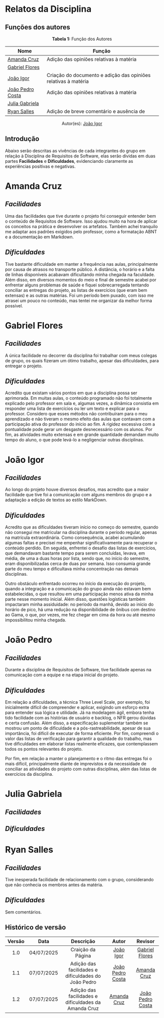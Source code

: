 # Relatos da Disciplina

## Funções dos autores

<center>
    <b>Tabela 1:</b> Função dos Autores
</center>

| Nome                 | Função                                                                          | 
|----------------------|----------------------------------------------------------------                 |
|[Amanda Cruz](https://github.com/mandicrz)| Adição das opiniões relativas à matéria                     | 
|[Gabriel Flores](https://github.com/Gabrielfcoelho)|                                                    | 
|[João Igor](https://github.com/JoaoPC10)|Criação do documento e adição das opiniões relativas à matéria | 
|[João Pedro Costa](https://github.com/johnaopedro)| Adição das opiniões relativas à matéria             | 
|[Julia Gabriela](https://github.com/JuliaGabP)|                                                         | 
|[Ryan Salles](https://github.com/RA-Salles)| Adição de breve comentário e ausência de                   |

<center>
    Autor(es): 
    <a href="https://github.com/JoaoPC10" target="_blank">João Igor</a>
</center>

## Introdução

Abaixo serão descritas as vivências de cada integrantes do grupo em relação à Disciplina de Requisitos de Software, elas serão dividas em duas partes **Facilidades** e **Dificuldades**, evidenciando claramente as experiências positivas e negativas.

# **Amanda Cruz**
## *Facilidades*

Uma das facilidades que tive durante o projeto foi conseguir entender bem o conteúdo de Requisitos de Software. Isso ajudou muito na hora de aplicar os conceitos na prática e desenvolver os artefatos. Também achei tranquilo me adaptar aos padrões exigidos pelo professor, como a formatação ABNT e a documentação em Markdown.

## *Dificuldades*

Tive bastante dificuldade em manter a frequência nas aulas, principalmente por causa de atrasos no transporte público. A distância, o horário e a falta de linhas disponíveis acabavam dificultando minha chegada na faculdade. Além disso, em diversos momentos do meio e final de semestre acabei por enfrentar alguns problemas de saúde e fiquei sobrecarregada tentando conciliar as entregas do projeto, as listas de exercícios (que eram bem extensas) e as outras matérias. Foi um período bem puxado, com isso me atrasei um pouco no conteúdo, mas tentei me organizar da melhor forma possível.

# **Gabriel Flores**
## *Facilidades*

A única facilidade no decorrer da disciplina foi trabalhar com meus colegas de grupo, os quais fizeram um ótimo trabalho, apesar das dificuldades, para entregar o projeto.

## *Dificuldades*

Acredito que existam vários pontos em que a disciplina possa ser aprimorada. Em muitas aulas, o conteúdo programado não foi totalmente explicado pelo professor em sala e, algumas vezes, a dinâmica consistia em responder uma lista de exercícios ou ler um texto e explicar para o professor. Considero que esses métodos não contribuíram para o meu aprendizado e não tiveram o mesmo efeito das aulas que contavam com a participação ativa do professor do início ao fim. A rigidez excessiva com a pontualidade pode gerar um desgaste desnecessário com os alunos. Por fim, as atividades muito extensas e em grande quantidade demandam muito tempo do aluno, o que pode levá-lo a negligenciar outras disciplinas.

# **João Igor**
## *Facilidades*

Ao longo do projeto houve diversos desafios, mas acredito que a maior facilidade que tive foi a comunicação com alguns membros do grupo e a adaptação a edição de textos ao estilo MarkDown.

## *Dificuldades*

Acredito que as dificuldades tiveram início no começo do semestre, quando não consegui me matricular na disciplina durante o período regular, apenas na matrícula extraordinária. Como consequência, acabei acumulando algumas faltas e precisei me empenhar significativamente para recuperar o conteúdo perdido. Em seguida, enfrentei o desafio das listas de exercícios, que demandavam bastante tempo para serem concluídas, levava, em média, de uma a duas horas por lista, sendo que, no início do semestre, eram disponibilizadas cerca de duas por semana. Isso consumia grande parte do meu tempo e dificultava minha concentração nas demais disciplinas.

Outro obstáculo enfrentado ocorreu no início da execução do projeto, quando a integração e a comunicação do grupo ainda não estavam bem estabelecidas, o que resultou em uma participação menos ativa da minha parte nesse momento inicial. Além disso, questões logísticas também impactaram minha assiduidade: no período da manhã, devido ao início do horário de pico, há uma redução na disponibilidade de ônibus com destino ao Gama, o que, por vezes, me fez chegar em cima da hora ou até mesmo impossibilitou minha chegada.

# **João Pedro**
## *Facilidades*

Durante a disciplina de Requisitos de Software, tive facilidade apenas na comunicação com a equipe e na etapa inicial do projeto.

## *Dificuldades*

Em relação a dificuldades, a técnica Three Level Scale, por exemplo, foi inicialmente difícil de compreender e aplicar, exigindo um esforço extra para entender sua lógica e utilidade. Já na modelagem ágil, embora tenha tido facilidade com as histórias de usuário e backlog, o NFR gerou dúvidas e certa confusão. Além disso, a especificação suplementar também se mostrou um ponto de dificuldade e a pós-rastreabilidade, apesar de sua importância, foi difícil de executar de forma eficiente. Por fim, compreendi o valor das listas de verificação para garantir a qualidade do trabalho, mas tive dificuldades em elaborar listas realmente eficazes, que contemplassem todos os pontos relevantes do projeto.

Por fim, em relação a manter o planejamento e o ritmo das entregas foi o mais difícil, principalmente diante de imprevistos e da necessidade de conciliar as atividades do projeto com outras disciplinas, além das listas de exercícios da disciplina.

# **Julia Gabriela**
## *Facilidades*
## *Dificuldades*

# **Ryan Salles**
## *Facilidades*
Tive inesperada facilidade de relacionamento com o grupo, considerando que não conhecia os membros antes da matéria.

## *Dificuldades*
Sem comentários.

## Histórico de versão
| Versão |    Data    |    Descrição     |         Autor         |       Revisor      |
| :----: | :--------: | :--------------: | :-------------------: | :----------------: |
|  1.0   | 04/07/2025 | Craição da Página| [João Igor](https://github.com/JoaoPC10)   | [Gabriel Flores](https://github.com/Gabrielfcoelho) |
|  1.1   | 07/07/2025 | Adição das facilidades e dificuldades do João Pedro | [João Pedro Costa](https://github.com/johnaopedro) |[Amanda Cruz](https://github.com/mandicrz)| 
|  1.2   | 07/07/2025 | Adição das facilidades e dificuldades da Amanda Cruz |[Amanda Cruz](https://github.com/mandicrz)| [João Pedro Costa](https://github.com/johnaopedro)| 

